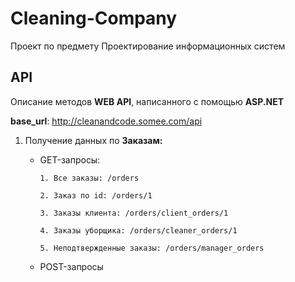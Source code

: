 # Cleaning-Company
Проект по предмету Проектирование информационных систем


## API
Описание методов **WEB API**, написанного с помощью **ASP.NET**

**base_url**: http://cleanandcode.somee.com/api
1. Получение данных по **Заказам:**

      + GET-запросы: 
      
            1. Все заказы: /orders
            
            2. Заказ по id: /orders/1
            
            3. Заказы клиента: /orders/client_orders/1
            
            4. Заказы уборщика: /orders/cleaner_orders/1
            
            5. Неподтвержденные заказы: /orders/manager_orders
      
      + POST-запросы
